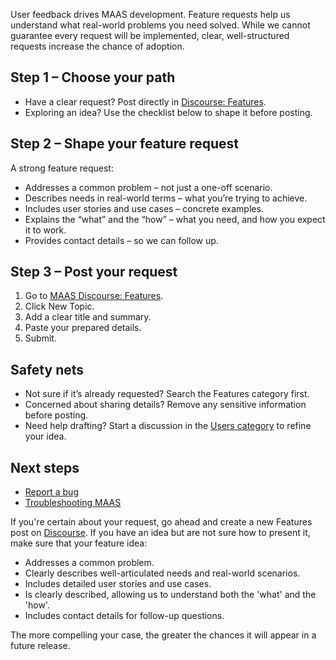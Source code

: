 User feedback drives MAAS development. Feature requests help us understand what real-world problems you need solved. While we cannot guarantee every request will be implemented, clear, well-structured requests increase the chance of adoption.


## Step 1 – Choose your path
- Have a clear request? Post directly in [Discourse: Features](https://discourse.maas.io/c/features/15).
- Exploring an idea? Use the checklist below to shape it before posting.


## Step 2 – Shape your feature request
A strong feature request:
- Addresses a common problem – not just a one-off scenario.
- Describes needs in real-world terms – what you’re trying to achieve.
- Includes user stories and use cases – concrete examples.
- Explains the “what” and the “how” – what you need, and how you expect it to work.
- Provides contact details – so we can follow up.


## Step 3 – Post your request
1. Go to [MAAS Discourse: Features](https://discourse.maas.io/c/features/15).
2. Click New Topic.
3. Add a clear title and summary.
4. Paste your prepared details.
5. Submit.


## Safety nets
- Not sure if it’s already requested? Search the Features category first.
- Concerned about sharing details? Remove any sensitive information before posting.
- Need help drafting? Start a discussion in the [Users category](https://discourse.maas.io/c/users) to refine your idea.


## Next steps
- [Report a bug](https://canonical.com/maas/docs/how-to-report-and-review-bugs)
- [Troubleshooting MAAS](https://canonical.com/maas/docs/maas-troubleshooting-guide)

If you're certain about your request, go ahead and create a new Features post on [Discourse](https://discourse.maas.io/c/features/15). If you have an idea but are not sure how to present it, make sure that your feature idea:

- Addresses a common problem.
- Clearly describes well-articulated needs and real-world scenarios.
- Includes detailed user stories and use cases.
- Is clearly described, allowing us to understand both the 'what' and the 'how'.
- Includes contact details for follow-up questions.
 
The more compelling your case, the greater the chances it will appear in a future release.
